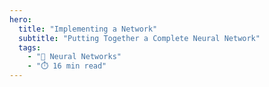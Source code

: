 ```yaml
---
hero:
  title: "Implementing a Network"
  subtitle: "Putting Together a Complete Neural Network"
  tags:
    - "🧠 Neural Networks"
    - "⏱️ 16 min read"
---
```


